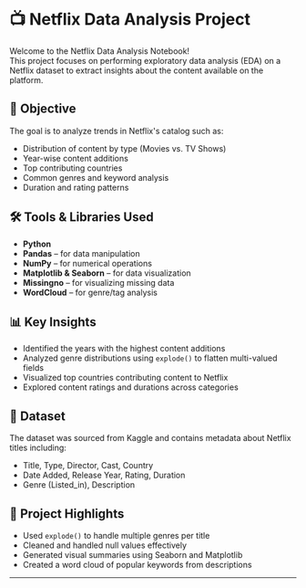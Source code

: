 # 📺 Netflix Data Analysis Project

Welcome to the Netflix Data Analysis Notebook!  
This project focuses on performing exploratory data analysis (EDA) on a Netflix dataset to extract insights about the content available on the platform.

## 📌 Objective
The goal is to analyze trends in Netflix's catalog such as:
- Distribution of content by type (Movies vs. TV Shows)
- Year-wise content additions
- Top contributing countries
- Common genres and keyword analysis
- Duration and rating patterns

## 🛠 Tools & Libraries Used
- **Python**
- **Pandas** – for data manipulation  
- **NumPy** – for numerical operations  
- **Matplotlib & Seaborn** – for data visualization  
- **Missingno** – for visualizing missing data  
- **WordCloud** – for genre/tag analysis

## 📊 Key Insights
- Identified the years with the highest content additions
- Analyzed genre distributions using `explode()` to flatten multi-valued fields
- Visualized top countries contributing content to Netflix
- Explored content ratings and durations across categories

## 📂 Dataset
The dataset was sourced from Kaggle and contains metadata about Netflix titles including:
- Title, Type, Director, Cast, Country
- Date Added, Release Year, Rating, Duration
- Genre (Listed_in), Description

## 📎 Project Highlights
- Used `explode()` to handle multiple genres per title
- Cleaned and handled null values effectively
- Generated visual summaries using Seaborn and Matplotlib
- Created a word cloud of popular keywords from descriptions

---


